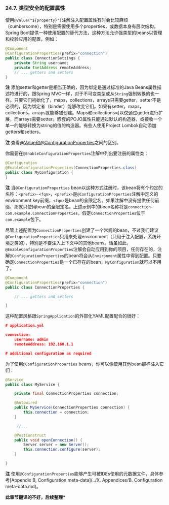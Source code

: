 ### 24.7. 类型安全的配置属性

使用`@Value("${property}")`注解注入配置属性有时会比较麻烦（cumbersome），特别是需要使用多个properties，或数据本身有层次结构。Spring Boot提供一种使用配置的替代方法，这种方法允许强类型的beans以管理和校验应用的配置，例如：

```java
@Component
@ConfigurationProperties(prefix="connection")
public class ConnectionSettings {
    private String username;
    private InetAddress remoteAddress;
    // ... getters and setters
}
```

**注** 添加setter和getter是相当正确的，因为绑定是通过标准的Java Beans属性描述符进行的，跟Spring MVC一样，对于不可变类型或从`String`强制转换的也一样。只要它们初始化了，maps，collections，arrays只需要getter，setter不是必须的，因为绑定者（binder）能够改变它们。如果有setter，maps，collections，arrays就能够被创建。Maps和collections可以仅通过getter进行扩展，而arrays需要setter。嵌套的POJO属性只能通过默认的构造器，或接收一个单一的能够转换为string的值的构造器。有些人使用Project Lombok自动添加getters和setters。

**注** 查看[@Value和@ConfigurationProperties](http://docs.spring.io/spring-boot/docs/1.4.1.RELEASE/reference/htmlsingle/#boot-features-external-config-vs-value)之间的区别。

你需要在`@EnableConfigurationProperties`注解中列出要注册的属性类：

```java
@Configuration
@EnableConfigurationProperties(ConnectionProperties.class)
public class MyConfiguration {
}
```

**注** 当`@ConfigurationProperties` bean以这种方式注册时，该bean将有个约定的名称：`<prefix>-<fqn>`，`<prefix>`是`@ConfigurationProperties`注解中定义的environment key前缀，`<fqn>`是bean的全限定名。如果注解中没有提供任何前缀，那就只使用bean的全限定名。上述示例中的bean名称将是`connection-com.example.ConnectionProperties`，假定`ConnectionProperties`位于`com.example`包下。

尽管上述配置为`ConnectionProperties`创建了一个常规的bean，不过我们建议`@ConfigurationProperties`只用来处理environment（只用于注入配置，系统环境之类的），特别是不要注入上下文中的其他beans。话虽如此，`@EnableConfigurationProperties`注解会自动应用到你的项目，任何存在的，注解`@ConfigurationProperties`的bean将会从`Environment`属性中得到配置。只要确定`ConnectionProperties`是一个已存在的bean，`MyConfiguration`就可以不用了。

```java
@Component
@ConfigurationProperties(prefix="connection")
public class ConnectionProperties {

    // ... getters and setters

}
```

这种配置风格跟`SpringApplication`的外部化YAML配置配合的很好：

```json
# application.yml

connection:
    username: admin
    remoteAddress: 192.168.1.1

# additional configuration as required
```

为了使用`@ConfigurationProperties` beans，你可以像使用其他bean那样注入它们：

```java
@Service
public class MyService {

    private final ConnectionProperties connection;

    @Autowired
    public MyService(ConnectionProperties connection) {
        this.connection = connection;
    }

     //...

    @PostConstruct
    public void openConnection() {
        Server server = new Server();
        this.connection.configure(server);
    }

}
```

**注** 使用`@ConfigurationProperties`能够产生可被IDEs使用的元数据文件，具体参考[Appendix B, Configuration meta-data](../X. Appendices/B. Configuration meta-data.md)。

**此章节翻译的不好，后续整理\***

